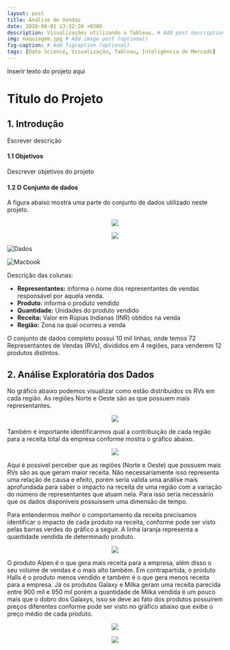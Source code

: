 ```yaml
---
layout: post
title: Análise de Vendas
date: 2020-08-01 13:32:20 +0300
description: Visualizações utilizando o Tableau. # Add post description (optional)
img: maquiagem.jpg # Add image post (optional)
fig-caption: # Add figcaption (optional)
tags: [Data Science, Visualização, Tableau, Inteligência de Mercado]
---
```



Inserir texto do projeto aqui

# Titulo do Projeto

## 1. Introdução

Escrever descrição


#### 1.1 Objetivos

Descrever objetivos do projeto

#### 1.2 O Conjunto de dados

A figura abaixo mostra uma parte do conjunto de dados utilizado neste projeto. 

<p align="center">
  <img src="/DiegoAndradeDS/diegoandradeds.github.io/tree/master/assets/img/analise_vendas_representantes/dados.png" >
</p>

<center><img src="https://diegoandradeds.github.io/assets/img/analise_vendas_representantes/dados.png"></center>

![Dados]({{site.baseurl}}/assets/img/analise_vendas_representantes/dados.png)

![Macbook]({{site.baseurl}}/assets/img/mac.jpg)

Descrição das colunas:
* **Representantes:** informa o nome dos representantes de vendas responsável por aquela venda. 
* **Produto:** informa o produto vendido 
* **Quantidade:** Unidades do produto vendido
* **Receita:** Valor em Rúpias Indianas (INR) obtidos na venda
* **Região:** Zona na qual ocorreu a venda

O conjunto de dados completo possui 10 mil linhas, onde temos 72 Representantes de Vendas (RVs), divididos em 4 regiões, para venderem 12 produtos distintos.

## 2. Análise Exploratória dos Dados

No gráfico abaixo podemos visualizar como estão distribuidos os RVs em cada região. As regiões Norte e Oeste são as que possuem mais representantes.

<p align="center">
  <img src="numrepresentantesporregiao.png" >
</p>

Também é importante identificarmos qual a contribuição de cada região para a receita total da empresa conforme mostra o gráfico abaixo.

<p align="center">
  <img src="receitaporregiao.png" >
</p>

Aqui é possível perceber que as regiões (Norte e Oeste) que possuem mais RVs são as que geram maior receita. Não necessariamente isso representa uma relação de causa e efeito, porém seria valida uma análise mais aprofundada para saber o impacto na receita de uma região com a variação do número de representantes que atuam nela. Para isso seria necessário que os dados disponíveis possuissem uma dimensão de tempo.

Para entendermos melhor o comportamento da receita precisamos identificar o impacto de cada produto na receita, conforme pode ser visto pelas barras verdes do gráfico a seguir. A linha laranja representa a quantidade vendida de determinado produto.

<p align="center">
  <img src="comparacaoreceitaeunidadesvendidas.png" >
</p>

O produto Alpen é o que gera mais receita para a empresa, além disso o seu volume de vendas é o mais alto também. Em contrapartida, o produto Halls é o produto menos vendido e também é o que gera menos receita para a empresa. Já os produtos Galaxy e Milka geram uma receita parecida entre 900 mil e 950 mil porém a quantidade de Milka vendida é um pouco mais que o dobro dos Galaxys, isso se deve ao fato dos produtos possuirem preços diferentes conforme pode ser visto no gráfico abaixo que exibe o preço médio de cada produto.  

<p align="center">
  <img src="precomediodosprodutos.png" >
</p>


<p align="center">
  <img src="classificandoprodutos.png" >
</p>
